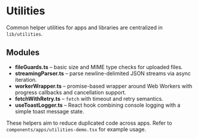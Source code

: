 # Utilities

Common helper utilities for apps and libraries are centralized in `lib/utilities`.

## Modules

- **fileGuards.ts** – basic size and MIME type checks for uploaded files.
- **streamingParser.ts** – parse newline-delimited JSON streams via async
  iteration.
- **workerWrapper.ts** – promise-based wrapper around Web Workers with
  progress callbacks and cancellation support.
- **fetchWithRetry.ts** – `fetch` with timeout and retry semantics.
- **useToastLogger.ts** – React hook combining console logging with a simple
  toast message state.

These helpers aim to reduce duplicated code across apps. Refer to
`components/apps/utilities-demo.tsx` for example usage.
